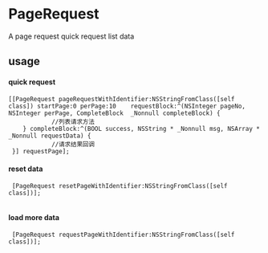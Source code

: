 # PageRequest

A page request quick request list data

## usage

#### quick request

```
[[PageRequest pageRequestWithIdentifier:NSStringFromClass([self class]) startPage:0 perPage:10    requestBlock:^(NSInteger pageNo, NSInteger perPage, CompleteBlock  _Nonnull completeBlock) {
            //列表请求方法
    } completeBlock:^(BOOL success, NSString * _Nonnull msg, NSArray * _Nonnull requestData) {
            //请求结果回调
 }] requestPage];

```

#### reset data
```
 [PageRequest resetPageWithIdentifier:NSStringFromClass([self class])];
    
```

#### load more data
```
 [PageRequest requestPageWithIdentifier:NSStringFromClass([self class])];

```

